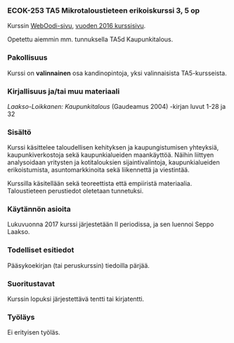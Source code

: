 ### ECOK-253 TA5 Mikrotaloustieteen erikoiskurssi 3, 5 op 

Kurssin [WebOodi-sivu](https://weboodi.helsinki.fi/hy/opintjakstied.jsp?OpinKohd=119147037), [vuoden 2016 kurssisivu](https://courses.helsinki.fi/fi/70327/115723429).

Opetettu aiemmin mm. tunnuksella TA5d Kaupunkitalous.

### Pakollisuus

Kurssi on **valinnainen** osa kandinopintoja, yksi valinnaisista TA5-kursseista.

### Kirjallisuus ja/tai muu materiaali

_Laakso-Loikkanen: Kaupunkitalous_ (Gaudeamus 2004) -kirjan luvut 1-28 ja 32

### Sisältö

Kurssi käsittelee taloudellisen kehityksen ja kaupungistumisen yhteyksiä, kaupunkiverkostoja sekä kaupunkialueiden maankäyttöä. Näihin liittyen analysoidaan yritysten ja kotitalouksien sijaintivalintoja, kaupunkialueiden erikoistumista, asuntomarkkinoita sekä liikennettä ja viestintää.

Kurssilla käsitellään sekä teoreettista että empiiristä materiaalia. Taloustieteen perustiedot oletetaan tunnetuksi.

### Käytännön asioita

Lukuvuonna 2017 kurssi järjestetään II periodissa, ja sen luennoi Seppo Laakso.

### Todelliset esitiedot

Pääsykoekirjan (tai peruskurssin) tiedoilla pärjää.

### Suoritustavat

Kurssin lopuksi järjestettävä tentti tai kirjatentti.

### Työläys

Ei erityisen työläs.
